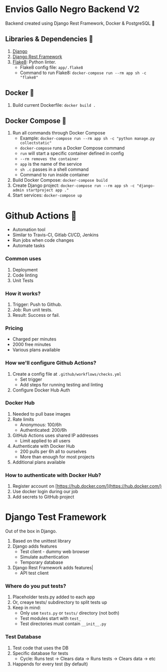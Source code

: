 # Envios Gallo Negro Backend V2

Backend created using Django Rest Framework, Docker &amp; PostgreSQL :rocket:

## Libraries & Dependencies :toolbox:

1. [Django](https://pypi.org/project/Django/)
2. [Django Rest Framework](https://www.django-rest-framework.org/)
3. [Flake8](https://pypi.org/project/flake8/): Python linter.
   - Flake8 config file: `app/.flake8`
   - Command to run Flake8: `docker-compose run --rm app sh -c "flake8"`

## Docker :whale:

1. Build current Dockerfile: `docker build .`

## Docker Compose :octopus:

1. Run all commands through Docker Compose
   - Example: `docker-compose run --rm app sh -c "python manage.py collectstatic"`
   - `docker-compose` runs a Docker Compose command
   - `run` will start a specific container defined in config
   - `--rm removes the container`
   - `app` is the name of the service
   - `sh .c` passes in a shell command
   - Command to run inside container
2. Build Docker Compose: `docker-compose build`
3. Create Django project: `docker-compose run --rm app sh -c "django-admin startproject app ."`
4. Start services: `docker-compose up`

# Github Actions :rocket:

- Automation tool
- Similar to Travis-CI, Gitlab CI/CD, Jenkins
- Run jobs when code changes
- Automate tasks

### Common uses

1.  Deployment
2.  Code linting
3.  Unit Tests

### How it works?

1. Trigger: Push to Github.
2. Job: Run unit tests.
3. Result: Success or fail.

### Pricing

- Charged per minutes
- 2000 free minutes
- Various plans available

### How we'll configure Github Actions?

1. Create a config file at `.github/workflows/checks.yml`
   - Set trigger
   - Add steps for running testing and linting
2. Configure Docker Hub Auth

### Docker Hub

1. Needed to pull base images
2. Rate limits
   - Anonymous: 100/6h
   - Authenticated: 200/6h
3. GitHub Actions uses shared IP addresses
   - Limit applied to all users
4. Authenticate with Docker Hub
   - 200 pulls per 6h all to ourselves
   - More than enough for most projects
5. Additional plans available

### How to authenticate with Docker Hub?

1. Register account on [https://hub.docker.com/](https://hub.docker.com/)
2. Use docker login during our job
3. Add secrets to GitHub project

# Django Test Framework

Out of the box in Django.

1. Based on the unittest library
2. Django adds features
   - Test client - dummy web browser
   - Simulate authentication
   - Temporary database
3. Django Rest Framework adds features|
   - API test client

### Where do you put tests?

1. Placeholder tests.py added to each app
2. Or, creaye tests/ subdirectory to split tests up
3. Keep in mind:
   - Only use `tests.py` or `tests/` directory (not both)
   - Test modules start with `test_`
   - Test directories must contain `__init__.py`

### Test Database

1. Test code that uses the DB
2. Specific database for tests
   - Cycle: Runs test -> Clears data -> Runs tests -> Clears data -> etc
3. Happends for every test (by default)
